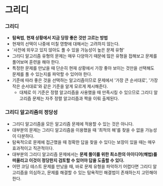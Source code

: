 # 그리디

### 그리디
 * **탐욕법**, **현재 상황에서 지금 당장 좋은 것만 고르는 방법**
 * 현재의 선택이 나중에 미칠 영향에 대해서는 고려하지 않는다.
 * '사전에 외우고 있지 않아도 풀 수 있을 가능성이 높은 문제 유형'
 * 그리디 알고리즘 유형의 문제는 매우 다양하기 때문에 많은 유형을 접해보고 문제를 풀어보며 훈련을 해야 한다.
 * 특정한 문제를 만났을 때 단순히 현재 상황에서 가장 좋아 보이는 것만을 선택해도 문제를 풀 수 있는지를 파악할 수 있어야 한다.
 * 기준에 따라 좋은 것을 선택하는 알고리즘이므로 문제에서 '가장 큰 순서대로', '가장 작은 순서대로'와 같은 기준을 알게 모르게 제시해준다.
    * 대체로 이 기준은 정렬 알고리즘을 사용했을 때 만족시킬 수 있으므로 그리디 알고리즘 문제는 자주 정렬 알고리즘과 짝을 이뤄 출제된다.

### 그리디 알고리즘의 정당성
 * 그리디 알고리즘을 모든 알고리즘 문제에 적용할 수 있는 것은 아니다.
 * 대부분의 문제는 그리디 알고리즘을 이용했을 때 '최적의 해'를 찾을 수 없을 가능성이 다분하다.
 * 탐욕적으로 문제에 접근했을 때 정확한 답을 찾을 수 있다는 보장이 있을 때는 매우 효과적이고 직관적이다.
 * 대부분의 그리디 알고리즘 문제에서는 **문제 풀이를 위한 최소한의 아이디어(해법)를 떠올리고 이것이 정당한지 검토할 수 있어야 답을 도출할 수 있다.**
 * 어떤 코딩 테스트 문제를 만났을 때, 바로 문제 유형을 파악하기 어렵다면 그리디 알고리즘을 의심하고, 문제를 해결할 수 있는 탐욕적인 해결법이 존재하는지 고민해야 한다.